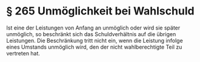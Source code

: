# § 265 Unmöglichkeit bei Wahlschuld
Ist eine der Leistungen von Anfang an unmöglich oder wird sie später unmöglich, so beschränkt sich das Schuldverhältnis auf die übrigen Leistungen. Die Beschränkung tritt nicht ein, wenn die Leistung infolge eines Umstands unmöglich wird, den der nicht wahlberechtigte Teil zu vertreten hat.